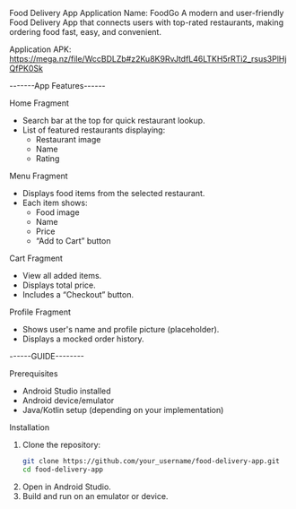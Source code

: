 Food Delivery App
Application Name: FoodGo
A modern and user-friendly Food Delivery App that connects users with top-rated restaurants, making ordering food fast, easy, and convenient.

Application APK: https://mega.nz/file/WccBDLZb#z2Ku8K9RvJtdfL46LTKH5rRTi2_rsus3PlHjQfPK0Sk

-------App Features------

Home Fragment
- Search bar at the top for quick restaurant lookup.
- List of featured restaurants displaying:
  - Restaurant image  
  - Name  
  - Rating  

Menu Fragment
- Displays food items from the selected restaurant.
- Each item shows:
  - Food image  
  - Name  
  - Price  
  - “Add to Cart” button  

Cart Fragment
- View all added items.
- Displays total price.
- Includes a “Checkout” button.

Profile Fragment
- Shows user's name and profile picture (placeholder).
- Displays a mocked order history.

------GUIDE--------

Prerequisites
- Android Studio installed
- Android device/emulator
- Java/Kotlin setup (depending on your implementation)

Installation
1. Clone the repository:
   ```bash
   git clone https://github.com/your_username/food-delivery-app.git
   cd food-delivery-app
   ```
2. Open in Android Studio.
3. Build and run on an emulator or device.
